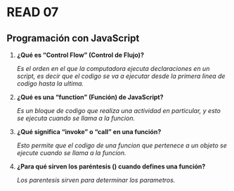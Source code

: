 # READ 07
## Programación con JavaScript

1. **¿Qué es “Control Flow” (Control de Flujo)?**

    _Es el orden en el que la computadora ejecuta declaraciones en un script, es decir que el codigo se va a ejecutar desde la primera linea de codigo hasta la ultima._

2. **¿Qué es una “function” (Función) de JavaScript?**

    _Es un bloque de codigo que realiza una actividad en particular, y esto se ejecuta cuando se llama a la funcion._

3. **¿Qué significa “invoke” o “call” en una función?**

    _Esto permite que el codigo de una funcion que pertenece a un objeto se ejecute cuando se llama a la funcion._ 

4. **¿Para qué sirven los paréntesis () cuando defines una función?**

    _Los parentesis sirven para determinar los parametros._